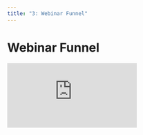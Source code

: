 ```yaml
---
title: "3: Webinar Funnel"
---
```


# Webinar Funnel

<div class='embed-container'><iframe src='https://player.vimeo.com/video/206232437' frameborder='0' webkitAllowFullScreen mozallowfullscreen allowFullScreen></iframe></div>